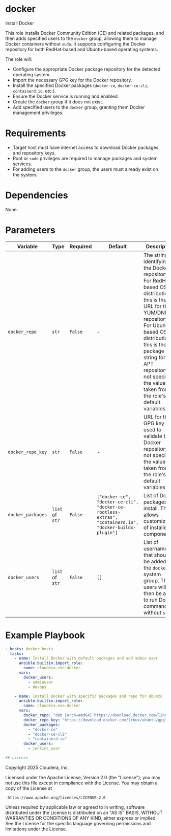 # docker

Install Docker

This role installs Docker Community Edition (CE) and related packages, and then adds specified users to the `docker` group, allowing them to manage Docker containers without `sudo`. It supports configuring the Docker repository for both RedHat-based and Ubuntu-based operating systems.

The role will:
- Configure the appropriate Docker package repository for the detected operating system.
- Import the necessary GPG key for the Docker repository.
- Install the specified Docker packages (`docker-ce`, `docker-ce-cli`, `containerd.io`, etc.).
- Ensure the Docker service is running and enabled.
- Create the `docker` group if it does not exist.
- Add specified users to the `docker` group, granting them Docker management privileges.

# Requirements

- Target host must have internet access to download Docker packages and repository keys.
- Root or `sudo` privileges are required to manage packages and system services.
- For adding users to the `docker` group, the users must already exist on the system.

# Dependencies

None.

# Parameters

| Variable | Type | Required | Default | Description |
| --- | --- | --- | --- | --- |
| `docker_repo` | `str` | `False` | - | The string identifying the Docker repository. For RedHat-based OS distributions, this is the URL for the YUM/DNF repository. For Ubuntu-based OS distributions, this is the deb package string for the APT repository. If not specified, the value is taken from the role's default variables. |
| `docker_repo_key` | `str` | `False` | - | URL for the GPG key used to validate the Docker repository. If not specified, the value is taken from the role's default variables. |
| `docker_packages` | `list` of `str` | `False` | `["docker-ce", "docker-ce-cli", "docker-ce-rootless-extras", "containerd.io", "docker-buildx-plugin"]` | List of Docker packages to install. This allows customization of installed components. |
| `docker_users` | `list` of `str` | `False` | `[]` | List of usernames that should be added to the `docker` system group. These users will then be able to run Docker commands without `sudo`. |

# Example Playbook

```yaml
- hosts: docker_hosts
  tasks:
    - name: Install Docker with default packages and add admin user
      ansible.builtin.import_role:
        name: cloudera.exe.docker
      vars:
        docker_users:
          - adminuser
          - devops

    - name: Install Docker with specific packages and repo for Ubuntu
      ansible.builtin.import_role:
        name: cloudera.exe.docker
      vars:
        docker_repo: "deb [arch=amd64] https://download.docker.com/linux/ubuntu focal stable"
        docker_repo_key: "https://download.docker.com/linux/ubuntu/gpg"
        docker_packages:
          - "docker-ce"
          - "docker-ce-cli"
          - "containerd.io"
        docker_users:
          - jenkins_user

## License

```
Copyright 2025 Cloudera, Inc.

 Licensed under the Apache License, Version 2.0 (the "License");
 you may not use this file except in compliance with the License.
 You may obtain a copy of the License at

     https://www.apache.org/licenses/LICENSE-2.0

 Unless required by applicable law or agreed to in writing, software
 distributed under the License is distributed on an "AS IS" BASIS,
 WITHOUT WARRANTIES OR CONDITIONS OF ANY KIND, either express or implied.
 See the License for the specific language governing permissions and
 limitations under the License.
```
